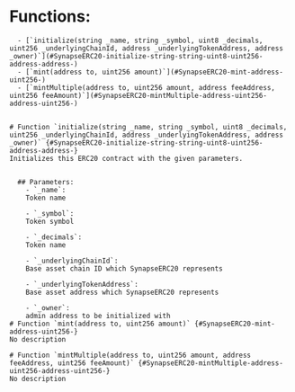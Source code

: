 



  # Functions:
      - [`initialize(string _name, string _symbol, uint8 _decimals, uint256 _underlyingChainId, address _underlyingTokenAddress, address _owner)`](#SynapseERC20-initialize-string-string-uint8-uint256-address-address-)
      - [`mint(address to, uint256 amount)`](#SynapseERC20-mint-address-uint256-)
      - [`mintMultiple(address to, uint256 amount, address feeAddress, uint256 feeAmount)`](#SynapseERC20-mintMultiple-address-uint256-address-uint256-)


    # Function `initialize(string _name, string _symbol, uint8 _decimals, uint256 _underlyingChainId, address _underlyingTokenAddress, address _owner)` {#SynapseERC20-initialize-string-string-uint8-uint256-address-address-}
    Initializes this ERC20 contract with the given parameters.

    
      ## Parameters:
        - `_name`:
        Token name

        - `_symbol`:
        Token symbol

        - `_decimals`:
        Token name

        - `_underlyingChainId`:
        Base asset chain ID which SynapseERC20 represents 

        - `_underlyingTokenAddress`:
        Base asset address which SynapseERC20 represents 

        - `_owner`:
        admin address to be initialized with
    # Function `mint(address to, uint256 amount)` {#SynapseERC20-mint-address-uint256-}
    No description
    
    # Function `mintMultiple(address to, uint256 amount, address feeAddress, uint256 feeAmount)` {#SynapseERC20-mintMultiple-address-uint256-address-uint256-}
    No description
    

